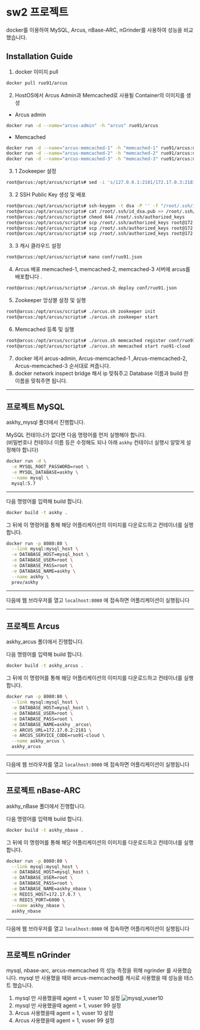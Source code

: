 # sw2 프로젝트 

docker를 이용하여 MySQL, Arcus, nBase-ARC, nGrinder를 사용하여 성능을 비교했습니다.

## Installation Guide

1. docker 이미지 pull 

```bash
docker pull ruo91/arcus
```

2. HostOS에서 Arcus Admin과 Memcached로 사용될 Container의 이미지를 생성
- Arcus admin

```bash
docker run -d --name="arcus-admin" -h "arcus" ruo91/arcus
```

- Memcached

```bash
docker run -d --name="arcus-memcached-1" -h "memcached-1" ruo91/arcus:memcached
docker run -d --name="arcus-memcached-2" -h "memcached-2" ruo91/arcus:memcached
docker run -d --name="arcus-memcached-3" -h "memcached-3" ruo91/arcus:memcached
```

3. 1 Zookeeper 설정

```bash
root@arcus:/opt/arcus/scripts# sed -i 's/127.0.0.1:2181/172.17.0.3:2181,172.17.0.4:2181,172.17.0.5:2181/g' arcus.sh
```

3. 2 SSH Public Key 생성 및 배포

```bash
root@arcus:/opt/arcus/scripts# ssh-keygen -t dsa -P '' -f "/root/.ssh/id_dsa"
root@arcus:/opt/arcus/scripts# cat /root/.ssh/id_dsa.pub >> /root/.ssh/authorized_keys
root@arcus:/opt/arcus/scripts# chmod 644 /root/.ssh/authorized_keys
root@arcus:/opt/arcus/scripts# scp /root/.ssh/authorized_keys root@172.17.0.3:/root/.ssh
root@arcus:/opt/arcus/scripts# scp /root/.ssh/authorized_keys root@172.17.0.4:/root/.ssh
root@arcus:/opt/arcus/scripts# scp /root/.ssh/authorized_keys root@172.17.0.5:/root/.ssh
```

3. 3 캐시 클라우드 설정

```bash
root@arcus:/opt/arcus/scripts# nano conf/ruo91.json
```

4. Arcus 배포
memcached-1, memcached-2, memcached-3 서버에 arcus를 배포합니다 .

```bash
root@arcus:/opt/arcus/scripts# ./arcus.sh deploy conf/ruo91.json
```

5. Zookeeper 앙상블 설정 및 실행

```bash
root@arcus:/opt/arcus/scripts# ./arcus.sh zookeeper init
root@arcus:/opt/arcus/scripts# ./arcus.sh zookeeper start
```

6. Memcached 등록 및 실행

```bash
root@arcus:/opt/arcus/scripts# ./arcus.sh memcached register conf/ruo91.json
root@arcus:/opt/arcus/scripts# ./arcus.sh memcached start ruo91-cloud
```

7. docker 에서 arcus-admin, Arcus-memcached-1 ,Arcus-memcached-2, Arcus-memcached-3 순서대로 켜줍니다.
8. docker network inspect bridge 해서 ip 맞춰주고 Database 이름과 build 한 이름을  맞춰주면 됩니다.

---

## 프로젝트 MySQL
askhy_mysql 폴더에서 진행합니다.

MySQL 컨테이너가 없다면 다음 명령어를 먼저 실행해야 합니다.  
(비밀번호나 컨테이너 이름 등은 수정해도 되나 아래 `askhy` 컨테이너 실행시 알맞게 설정해야 합니다)

```bash
docker run -d \
  -e MYSQL_ROOT_PASSWORD=root \
  -e MYSQL_DATABASE=askhy \
  --name mysql \
  mysql:5.7
```

---

다음 명령어를 입력해 build 합니다.

```bash
docker build -t askhy .
```

그 뒤에 이 명령어를 통해 해당 어플리케이션의 이미지를 다운로드하고 컨테이너를 실행합니다.

```bash
docker run -p 8080:80 \
  --link mysql:mysql_host \
  -e DATABASE_HOST=mysql_host \
  -e DATABASE_USER=root \
  -e DATABASE_PASS=root \
  -e DATABASE_NAME=askhy \
  --name askhy \
  prev/askhy
```
---

다음에 웹 브라우저를 열고 `localhost:8080` 에 접속하면 어플리케이션이 실행됩니다

---

## 프로젝트 Arcus
askhy_arcus 폴더에서 진행합니다. 

다음 명령어를 입력해 build 합니다.
```bash
docker build -t askhy_arcus .
```

그 뒤에 이 명령어를 통해 해당 어플리케이션의 이미지를 다운로드하고 컨테이너를 실행합니다.

```bash
docker run -p 8080:80 \
  --link mysql:mysql_host \
  -e DATABASE_HOST=mysql_host \
  -e DATABASE_USER=root \
  -e DATABASE_PASS=root \
  -e DATABASE_NAME=askhy _arcus\
  -e ARCUS_URL=172.17.0.2:2181 \
  -e ARCUS_SERVICE_CODE=ruo91-cloud \
  --name askhy_arcus \
  askhy_arcus
```
---

다음에 웹 브라우저를 열고 `localhost:8080` 에 접속하면 어플리케이션이 실행됩니다

---

## 프로젝트 nBase-ARC
askhy_nBase 폴더에서 진행합니다. 

다음 명령어를 입력해 build 합니다.
```bash
docker build -t askhy_nbase .
```

그 뒤에 이 명령어를 통해 해당 어플리케이션의 이미지를 다운로드하고 컨테이너를 실행합니다.

```bash
docker run -p 8080:80 \
  --link mysql:mysql_host \
  -e DATABASE_HOST=mysql_host \
  -e DATABASE_USER=root \
  -e DATABASE_PASS=root \
  -e DATABASE_NAME=askhy_nbase \
  -e REDIS_HOST=172.17.0.7 \
  -e REDIS_PORT=6000 \
  --name askhy_nbase \
  askhy_nbase
```
---

다음에 웹 브라우저를 열고 `localhost:8080` 에 접속하면 어플리케이션이 실행됩니다

---

## 프로젝트 nGrinder

mysql, nbase-arc, arcus-memcached 의 성능 측정을 위해 ngrinder 를 사용했습니다. mysql 만 사용했을 때와 arcus-memcached를 캐시로 사용했을 때 성능을 테스트 했습니다.
1. mysql 만 사용했을때 agent = 1, vuser 10 설정
![mysql_vuser10](https://hconnect.hanyang.ac.kr/SW_studio2_2017/team10/edit/master/Screenshot/mysql_vuser10.png)
2. mysql 만 사용했을때 agent = 1, vuser 99 설정
3. Arcus 사용했을때 agent = 1, vuser 10 설정
4. Arcus 사용했을때 agent = 1, vuser 99 설정